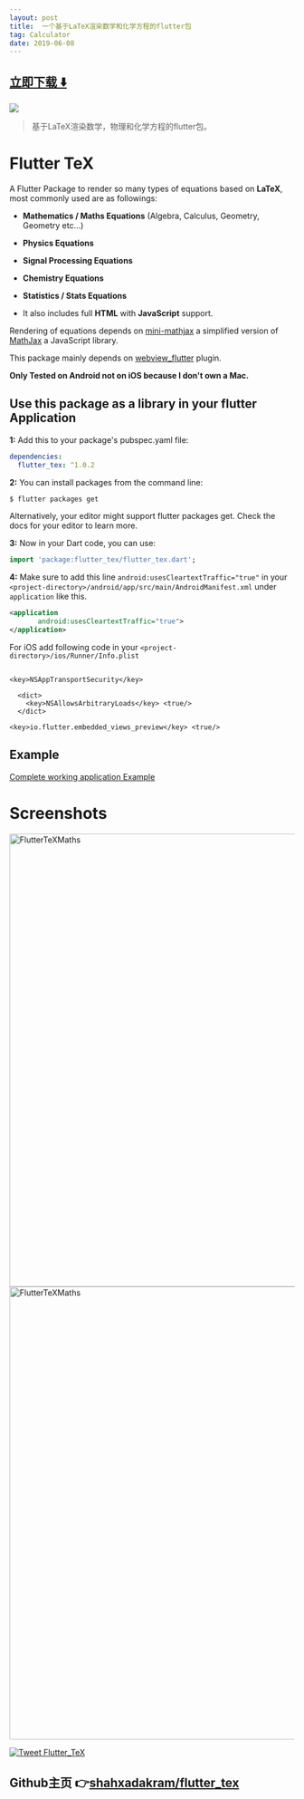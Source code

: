 ```yaml
---
layout: post
title:  一个基于LaTeX渲染数学和化学方程的flutter包
tag: Calculator
date: 2019-06-08
---
```


 


## [立即下载 ️⬇️ ](https://codeload.github.com/shahxadakram/flutter_tex/zip/master) 
<p-5> 

 
![](https://flutterawesome.com/content/images/2019/03/flutter_tex.jpg)
 
>
> 基于LaTeX渲染数学，物理和化学方程的flutter包。
>

 
# Flutter TeX

A Flutter Package to render so many types of equations based on **LaTeX**, most commonly used are as followings:

- **Mathematics / Maths Equations** (Algebra, Calculus, Geometry, Geometry etc...)

- **Physics Equations**

- **Signal Processing Equations**

- **Chemistry Equations**

- **Statistics / Stats Equations**

- It also includes full **HTML** with **JavaScript** support.

Rendering of equations depends on [mini-mathjax](https://github.com/electricbookworks/mini-mathjax) a simplified version of [MathJax](https://github.com/mathjax/MathJax/) a JavaScript library.

This package mainly depends on [webview_flutter](https://pub.dartlang.org/packages/webview_flutter) plugin.


**Only Tested on Android not on iOS because I don't own a Mac.**

## Use this package as a library in your flutter Application

**1:** Add this to your package's pubspec.yaml file:

```yaml
dependencies:
  flutter_tex: ^1.0.2
```

**2:** You can install packages from the command line:

```bash
$ flutter packages get
```

Alternatively, your editor might support flutter packages get. Check the docs for your editor to learn more.

**3:** Now in your Dart code, you can use:

```dart
import 'package:flutter_tex/flutter_tex.dart';
```
**4:** Make sure to add this line `android:usesCleartextTraffic="true"` in your `<project-directory>/android/app/src/main/AndroidManifest.xml` under `application` like this.
```xml
<application
       android:usesCleartextTraffic="true">
</application>
```
For iOS add following code in your `<project-directory>/ios/Runner/Info.plist`
```plist

<key>NSAppTransportSecurity</key>
  
  <dict>
    <key>NSAllowsArbitraryLoads</key> <true/>
  </dict>

<key>io.flutter.embedded_views_preview</key> <true/> 
```

## Example

[Complete working application Example](https://github.com/shahxadakram/flutter_tex/tree/master/example)

# Screenshots

<img height="800" src="https://github.com/shahzadakram67/flutter_tex/blob/master/screenshots/Screenshot_1.png" alt="FlutterTeXMaths"/>

<img height="800" src="https://github.com/shahzadakram67/flutter_tex/blob/master/screenshots/Screenshot_2.png" alt="FlutterTeXMaths"/>

[![Tweet Flutter_TeX](https://img.shields.io/twitter/url/http/shields.io.svg?style=social)](https://twitter.com/intent/tweet?text=A%20Flutter%20Package%20to%20render%20Mathematics%2C%20Physics%20and%20Chemistry%20Equations%20based%20on%20LaTeX%20with%20full%20HTML%20support.&url=https://github.com/shahzadakram67/flutter_tex&via=shahzadakram67&hashtags=flutter,flutter_tex,latex,equations)


## Github主页 👉[shahxadakram/flutter_tex](http://github.com/shahxadakram/flutter_tex)